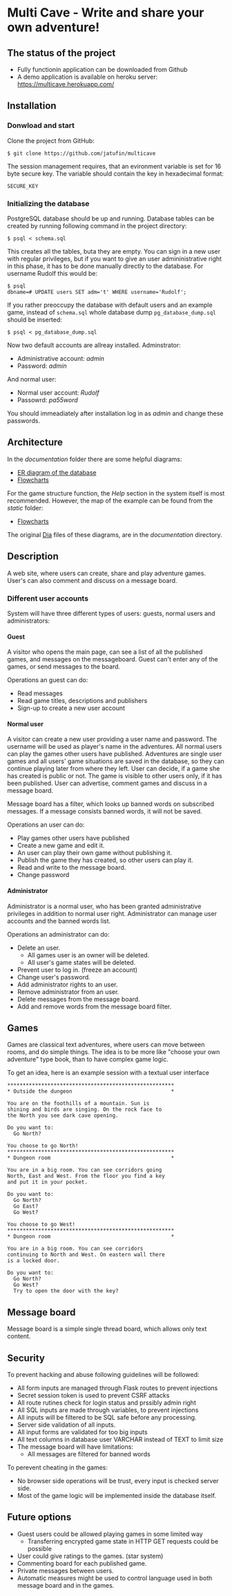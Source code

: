 # Multi Cave - Write and share your own adventure!

## The status of the project
* Fully functionin application can be downloaded from Github
* A demo application is available on heroku server: https://multicave.herokuapp.com/

## Installation

### Donwload and start

Clone the project from GitHub:
```
$ git clone https://github.com/jatufin/multicave
```

The session management requires, that an evironment variable is set for 16 byte secure key. The variable should contain the key in hexadecimal format:
```
SECURE_KEY
```

### Initializing the database

PostgreSQL database should be up and running. Database tables can be created by running following command in the project directory:

```
$ psql < schema.sql
```

This creates all the tables, buta they are empty. You can sign in a new user with regular privileges, but if you want to give an user admininistrative right in this phase, it has to be done manually directly to the database. For username Rudolf this would be:

```
$ psql
dbname=# UPDATE users SET adm='t' WHERE username='Rudolf';
```

If you rather preoccupy the database with default users and an example game, instead of ```schema.sql``` whole database dump ```pg_database_dump.sql``` should be inserted:

```
$ psql < pg_database_dump.sql
```

Now two default accounts are allreay installed. Adminstrator:

* Administrative account: _admin_
* Password: _admin_

And normal user:
* Normal user account: _Rudolf_
* Passowrd: _pa55word_

You should immeadiately after installation log in as _admin_ and change these passwords.

## Architecture

In the _documentation_ folder there are some helpful diagrams:
* [ER diagram of the database](https://github.com/jatufin/multicave/blob/master/documentation/ER-diagram.svg)
* [Flowcharts](https://github.com/jatufin/multicave/blob/master/documentation/flowcharts.pdf)

For the game structure function, the _Help_ section in the system itself is most recommended. However, the map of the example can be found from the _static_ folder:
* [Flowcharts](https://github.com/jatufin/multicave/blob/master/static/example_game.svg)

The original [Dia](https://wiki.gnome.org/Apps/Dia/) files of these diagrams, are in the _documentation_ directory.

## Description
A web site, where users can create, share and play adventure games. User's can also comment and discuss on a message board.

### Different user accounts
System will have three different types of users: guests, normal users and administrators:

#### Guest
A visitor who opens the main page, can see a list of all the published games, and messages on the messageboard. Guest can't enter any of the games, or send messages to the board.

Operations an guest can do:
* Read messages
* Read game titles, descriptions and publishers
* Sign-up to create a new user account

#### Normal user
A visitor can create a new user providing a user name and password. The username will be used as player's name in the adventures. All normal users can play the games other users have published. Adventures are single user games and all users' game situations are saved in the database, so they can continue playing later from where they left. User can decide, if a game she has created is public or not. The game is visible to other users only, if it has been published. User can advertise, comment games and discuss in a message board.

Message board has a filter, which looks up banned words on subscribed messages. If a message consists banned words, it will not be saved.

Operations an user can do:
* Play games other users have published
* Create a new game and edit it.
* An user can play their own game without publishing it.
* Publish the game they has created, so other users can play it.
* Read and write to the message board.
* Change password


#### Administrator
Administrator is a normal user, who has been granted administrative privileges in addition to normal user right. Administrator can manage user accounts and the banned words list.

Operations an administrator can do:
* Delete an user.
  * All games user is an owner will be deleted.
  * All user's game states will be deleted.
* Prevent user to log in. (freeze an account)
* Change user's password.
* Add administrator rights to an user.
* Remove administrator from an user.
* Delete messages from the message board.
* Add and remove words from the message board filter.

## Games
Games are classical text adventures, where users can move between rooms, and do simple things. The idea is to be more like "choose your own adventure" type book, than to have complex game logic.

To get an idea, here is an example session with a textual user interface
```
******************************************************
* Outside the dungeon                                *

You are on the foothills of a mountain. Sun is
shining and birds are singing. On the rock face to
the North you see dark cave opening.

Do you want to:
  Go North?

You choose to go North!
******************************************************
* Dungeon room                                       *

You are in a big room. You can see corridors going
North, East and West. From the floor you find a key
and put it in your pocket.

Do you want to:
  Go North?
  Go East?
  Go West?

You choose to go West!
******************************************************
* Dungeon room                                       *

You are in a big room. You can see corridors
continuing to North and West. On eastern wall there
is a locked door.

Do you want to:
  Go North?
  Go West?
  Try to open the door with the key?
```

## Message board
Message board is a simple single thread board, which allows only text content.

## Security

To prevent hacking and abuse following guidelines will be followed:
* All form inputs are managed through Flask routes to prevent injections
* Secret session token is used to prevent CSRF attacks
* All route rutines check for login status and prssibly admin right
* All SQL inputs are made through variables, to prevent injections
* All inputs will be filtered to be SQL safe before any processing.
* Server side validation of all inputs.
* All input forms are validated for too big inputs
* All text columns in database user VARCHAR instead of TEXT to limit size
* The message board will have limitations:
  * All messages are filtered for banned words

To perevent cheating in the games:
* No browser side operations will be trust, every input is checked server side.
* Most of the game logic will be implemented inside the database itself.

## Future options
* Guest users could be allowed playing games in some limited way
  * Transferring encrypted game state in HTTP GET requests could be possible
* User could give ratings to the games. (star system)
* Commenting board for each published game.
* Private messages between users.
* Automatic measures might be used to control language used in both message board and in the games.

